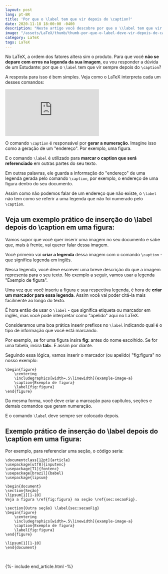 ```yaml
---
layout: post
lang: pt-BR
title: 'Por que o \label tem que vir depois do \caption?'
date: 2020-11-18 18:00:00 -0400
description: "Neste artigo você descobre por que o \\label tem que vir depois do \\caption."
image: "/assets/LaTeX/thumb/thumb-por-que-o-label-deve-vir-depois-de-caption-LaTeX.png"
category: LaTeX
tags: LaTeX
---
```


No LaTeX, a ordem dos fatores altera sim o produto. Para que você **não se depare com erros na legenda da sua imagem**, eu vou responder a dúvida de um Estudante: por que o `\label` tem que vir sempre depois do `\caption`?

A resposta para isso é bem simples. Veja como o LaTeX interpreta cada um desses comandos:

<!-- Youtube Video -->
<div class="yt-video">
<iframe src="https://www.youtube.com/embed/ZPfOo5l0v2k?si=mF3TgksVBGhaat4J" title="YouTube video player" frameborder="0" allow="accelerometer; autoplay; clipboard-write; encrypted-media; gyroscope; picture-in-picture; web-share" allowfullscreen></iframe>
</div>

O comando `\caption` é responsável por **gerar a numeração**. Imagine isso como a geração de um \"endereço\". Por exemplo, uma figura.

E o comando `\label` é utilizado para **marcar o caption que será referenciado** em outras partes do seu texto.

Em outras palavras, ele guarda a informação do \"endereço\" de uma legenda gerada pelo comando `\caption`, por exemplo, o endereço de uma figura dentro do seu documento.

Assim como não podemos falar de um endereço que não existe, o `\label` não tem como se referir a uma legenda que não foi numerado pelo `\caption`.

## Veja um exemplo prático de inserção do \label depois do \caption em uma figura:

Vamos supor que você quer inserir uma imagem no seu documento e sabe que, mais à frente, vai querer falar dessa imagem.

Você primeiro vai **criar a legenda** dessa imagem com o comando `\caption` - que significa legenda em inglês.

Nessa legenda, você deve escrever uma breve descrição do que a imagem representa para o seu texto. No exemplo a seguir, vamos usar a legenda \"Exemplo de figura\".

Uma vez que você inseriu a figura e sua respectiva legenda, é hora de **criar um marcador para essa legenda**. Assim você vai poder citá-la mais facilmente ao longo do texto.

É hora então de usar o `\label` - que significa etiqueta ou marcador em inglês, mas você pode interpretar como \"apelido\" aqui no LaTeX.

Consideramos uma boa prática inserir prefixos no `\label` indicando qual é o tipo de informação que você está marcando.

Por exemplo, se for uma figura insira **fig:** antes do nome escolhido. Se for uma tabela, insira **tab:**. E assim por diante.

Seguindo essa lógica, vamos inserir o marcador (ou apelido) \"fig:figura\" no nosso exemplo:

```TeX
\begin{figure}
    \centering
    \includegraphics[width=.5\linewidth]{example-image-a}
    \caption{Exemplo de figura}
    \label{fig:figura}
\end{figure}
```

Da mesma forma, você deve criar a marcação para capítulos, seções e demais comandos que geram numeração.

E o comando `\label` deve sempre ser colocado depois.

## Exemplo prático de inserção do \label depois do \caption em uma figura:

Por exemplo, para referenciar uma seção, o código seria:

```TeX
\documentclass[12pt]{article}
\usepackage[utf8]{inputenc}
\usepackage[T1]{fontenc}
\usepackage[brazil]{babel}
\usepackage{lipsum}

\begin{document}
\section{Seção}
\lipsum[1][1-10]
Veja a figura \ref{fig:figura} na seção \ref{sec:secaoFig}.

\section{Outra seção} \label{sec:secaoFig}
\begin{figure}
    \centering
    \includegraphics[width=.5\linewidth]{example-image-a}
    \caption{Exemplo de figura}
    \label{fig:figura}
\end{figure}

\lipsum[1][1-10]
\end{document}
```

<br>

{%- include end_article.html -%}
